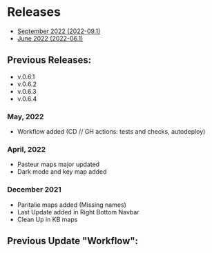 # Releases

- [September 2022 (2022-09.1)](./2022-09.md)
- [June 2022 (2022-06.1)](./2022-09.md)

## Previous Releases:

- v.0.6.1
- v.0.6.2
- v.0.6.3
- v.0.6.4

### May, 2022
- Workflow added (CD // GH actions: tests and checks, autodeploy)

### April, 2022
- Pasteur maps major updated
- Dark mode and key map added

### December 2021
- Paritalie maps added (Missing names)
- Last Update added in Right Bottom Navbar
- Clean Up in KB maps

## Previous Update "Workflow":